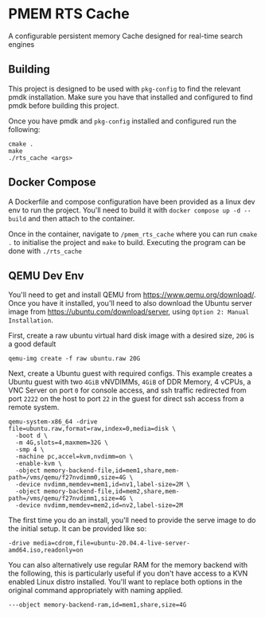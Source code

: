 # PMEM RTS Cache
A configurable persistent memory Cache designed for real-time search engines

## Building

This project is designed to be used with `pkg-config` to find the relevant pmdk installation. Make sure you have
that installed and configured to find pmdk before building this project.

Once you have pmdk and `pkg-config` installed and configured run the following:

```shell
cmake .
make
./rts_cache <args>
```

## Docker Compose

A Dockerfile and compose configuration have been provided as a linux dev env to run the project.
You'll need to build it with `docker compose up -d --build` and then attach to the container.

Once in the container, navigate to `/pmem_rts_cache` where you can run `cmake .` to initialise the project
and `make` to build. Executing the program can be done with `./rts_cache`

## QEMU Dev Env

You'll need to get and install QEMU from <https://www.qemu.org/download/>. Once you have it installed, you'll need to also
download the Ubuntu server image from <https://ubuntu.com/download/server>, using `Option 2: Manual Installation`.

First, create a raw ubuntu virtual hard disk image with a desired size, `20G` is a good default

```shell
qemu-img create -f raw ubuntu.raw 20G
```

Next, create a Ubuntu guest with required configs. This example creates a Ubuntu guest with two `4GiB` vNVDIMMs, `4GiB` of
DDR Memory, 4 vCPUs, a VNC Server on port `0` for console access, and ssh traffic redirected from port `2222` on the host to
port `22` in the guest for direct ssh access from a remote system.

```shell
qemu-system-x86_64 -drive file=ubuntu.raw,format=raw,index=0,media=disk \
  -boot d \
  -m 4G,slots=4,maxmem=32G \
  -smp 4 \
  -machine pc,accel=kvm,nvdimm=on \
  -enable-kvm \
  -object memory-backend-file,id=mem1,share,mem-path=/vms/qemu/f27nvdimm0,size=4G \
  -device nvdimm,memdev=mem1,id=nv1,label-size=2M \
  -object memory-backend-file,id=mem2,share,mem-path=/vms/qemu/f27nvdimm1,size=4G \
  -device nvdimm,memdev=mem2,id=nv2,label-size=2M
```

The first time you do an install, you'll need to provide the serve image to do the initial setup.
It can be provided like so:

```shell
-drive media=cdrom,file=ubuntu-20.04.4-live-server-amd64.iso,readonly=on
```

You can also alternatively use regular RAM for the memory backend with the following, this is particularly
useful if you don't have access to a KVN enabled Linux distro installed. You'll want to replace both options in
the original command appropriately with naming applied.

```shell
---object memory-backend-ram,id=mem1,share,size=4G
```